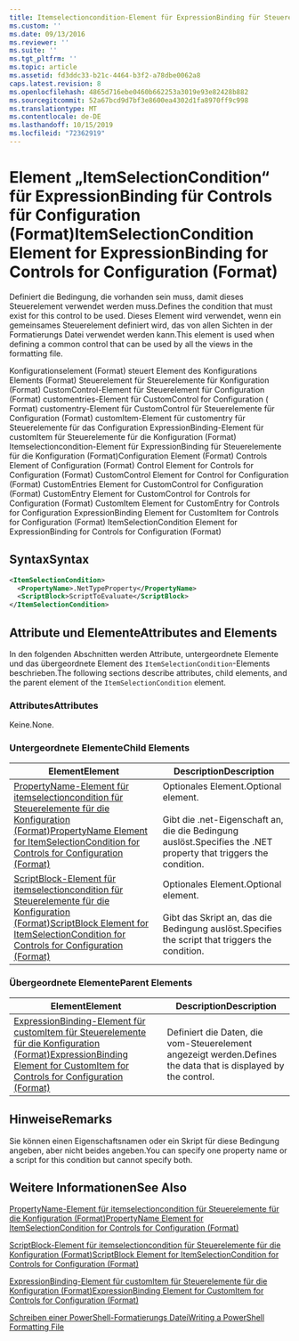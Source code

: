 ```yaml
---
title: Itemselectioncondition-Element für ExpressionBinding für Steuerelemente für die Konfiguration (Format) | Microsoft-Dokumentation
ms.custom: ''
ms.date: 09/13/2016
ms.reviewer: ''
ms.suite: ''
ms.tgt_pltfrm: ''
ms.topic: article
ms.assetid: fd3ddc33-b21c-4464-b3f2-a78dbe0062a8
caps.latest.revision: 8
ms.openlocfilehash: 4865d716ebe0460b662253a3019e93e82428b882
ms.sourcegitcommit: 52a67bcd9d7bf3e8600ea4302d1fa8970ff9c998
ms.translationtype: MT
ms.contentlocale: de-DE
ms.lasthandoff: 10/15/2019
ms.locfileid: "72362919"
---
```

# <a name="itemselectioncondition-element-for-expressionbinding-for-controls-for-configuration-format"></a><span data-ttu-id="b1a63-102">Element „ItemSelectionCondition“ für ExpressionBinding für Controls für Configuration (Format)</span><span class="sxs-lookup"><span data-stu-id="b1a63-102">ItemSelectionCondition Element for ExpressionBinding for Controls for Configuration (Format)</span></span>

<span data-ttu-id="b1a63-103">Definiert die Bedingung, die vorhanden sein muss, damit dieses Steuerelement verwendet werden muss.</span><span class="sxs-lookup"><span data-stu-id="b1a63-103">Defines the condition that must exist for this control to be used.</span></span> <span data-ttu-id="b1a63-104">Dieses Element wird verwendet, wenn ein gemeinsames Steuerelement definiert wird, das von allen Sichten in der Formatierungs Datei verwendet werden kann.</span><span class="sxs-lookup"><span data-stu-id="b1a63-104">This element is used when defining a common control that can be used by all the views in the formatting file.</span></span>

<span data-ttu-id="b1a63-105">Konfigurationselement (Format) steuert Element des Konfigurations Elements (Format) Steuerelement für Steuerelemente für Konfiguration (Format) CustomControl-Element für Steuerelement für Configuration (Format) customentries-Element für CustomControl for Configuration ( Format) customentry-Element für CustomControl für Steuerelemente für Configuration (Format) customItem-Element für customentry für Steuerelemente für das Configuration ExpressionBinding-Element für customItem für Steuerelemente für die Konfiguration (Format) Itemselectioncondition-Element für ExpressionBinding für Steuerelemente für die Konfiguration (Format)</span><span class="sxs-lookup"><span data-stu-id="b1a63-105">Configuration Element (Format) Controls Element of Configuration (Format) Control Element for Controls for Configuration (Format) CustomControl Element for Control for Configuration (Format) CustomEntries Element for CustomControl for Configuration (Format) CustomEntry Element for CustomControl for Controls for Configuration (Format) CustomItem Element for CustomEntry for Controls for Configuration ExpressionBinding Element for CustomItem for Controls for Configuration (Format) ItemSelectionCondition Element for ExpressionBinding for Controls for Configuration (Format)</span></span>

## <a name="syntax"></a><span data-ttu-id="b1a63-106">Syntax</span><span class="sxs-lookup"><span data-stu-id="b1a63-106">Syntax</span></span>

```xml
<ItemSelectionCondition>
  <PropertyName>.NetTypeProperty</PropertyName>
  <ScriptBlock>ScriptToEvaluate</ScriptBlock>
</ItemSelectionCondition>
```

## <a name="attributes-and-elements"></a><span data-ttu-id="b1a63-107">Attribute und Elemente</span><span class="sxs-lookup"><span data-stu-id="b1a63-107">Attributes and Elements</span></span>

<span data-ttu-id="b1a63-108">In den folgenden Abschnitten werden Attribute, untergeordnete Elemente und das übergeordnete Element des `ItemSelectionCondition`-Elements beschrieben.</span><span class="sxs-lookup"><span data-stu-id="b1a63-108">The following sections describe attributes, child elements, and the parent element of the `ItemSelectionCondition` element.</span></span>

### <a name="attributes"></a><span data-ttu-id="b1a63-109">Attributes</span><span class="sxs-lookup"><span data-stu-id="b1a63-109">Attributes</span></span>

<span data-ttu-id="b1a63-110">Keine.</span><span class="sxs-lookup"><span data-stu-id="b1a63-110">None.</span></span>

### <a name="child-elements"></a><span data-ttu-id="b1a63-111">Untergeordnete Elemente</span><span class="sxs-lookup"><span data-stu-id="b1a63-111">Child Elements</span></span>

|<span data-ttu-id="b1a63-112">Element</span><span class="sxs-lookup"><span data-stu-id="b1a63-112">Element</span></span>|<span data-ttu-id="b1a63-113">Description</span><span class="sxs-lookup"><span data-stu-id="b1a63-113">Description</span></span>|
|-------------|-----------------|
|[<span data-ttu-id="b1a63-114">PropertyName-Element für itemselectioncondition für Steuerelemente für die Konfiguration (Format)</span><span class="sxs-lookup"><span data-stu-id="b1a63-114">PropertyName Element for ItemSelectionCondition for Controls for Configuration (Format)</span></span>](./propertyname-element-for-itemseclectioncondition-for-controls-for-configuration-format.md)|<span data-ttu-id="b1a63-115">Optionales Element.</span><span class="sxs-lookup"><span data-stu-id="b1a63-115">Optional element.</span></span><br /><br /> <span data-ttu-id="b1a63-116">Gibt die .net-Eigenschaft an, die die Bedingung auslöst.</span><span class="sxs-lookup"><span data-stu-id="b1a63-116">Specifies the .NET property that triggers the condition.</span></span>|
|[<span data-ttu-id="b1a63-117">ScriptBlock-Element für itemselectioncondition für Steuerelemente für die Konfiguration (Format)</span><span class="sxs-lookup"><span data-stu-id="b1a63-117">ScriptBlock Element for ItemSelectionCondition for Controls for Configuration (Format)</span></span>](./scriptblock-element-for-itemseclectioncondition-for-controls-for-configuration-format.md)|<span data-ttu-id="b1a63-118">Optionales Element.</span><span class="sxs-lookup"><span data-stu-id="b1a63-118">Optional element.</span></span><br /><br /> <span data-ttu-id="b1a63-119">Gibt das Skript an, das die Bedingung auslöst.</span><span class="sxs-lookup"><span data-stu-id="b1a63-119">Specifies the script that triggers the condition.</span></span>|

### <a name="parent-elements"></a><span data-ttu-id="b1a63-120">Übergeordnete Elemente</span><span class="sxs-lookup"><span data-stu-id="b1a63-120">Parent Elements</span></span>

|<span data-ttu-id="b1a63-121">Element</span><span class="sxs-lookup"><span data-stu-id="b1a63-121">Element</span></span>|<span data-ttu-id="b1a63-122">Description</span><span class="sxs-lookup"><span data-stu-id="b1a63-122">Description</span></span>|
|-------------|-----------------|
|[<span data-ttu-id="b1a63-123">ExpressionBinding-Element für customItem für Steuerelemente für die Konfiguration (Format)</span><span class="sxs-lookup"><span data-stu-id="b1a63-123">ExpressionBinding Element for CustomItem for Controls for Configuration (Format)</span></span>](./expressionbinding-element-for-customitem-for-controls-for-configuration-format.md)|<span data-ttu-id="b1a63-124">Definiert die Daten, die vom-Steuerelement angezeigt werden.</span><span class="sxs-lookup"><span data-stu-id="b1a63-124">Defines the data that is displayed by the control.</span></span>|

## <a name="remarks"></a><span data-ttu-id="b1a63-125">Hinweise</span><span class="sxs-lookup"><span data-stu-id="b1a63-125">Remarks</span></span>

<span data-ttu-id="b1a63-126">Sie können einen Eigenschaftsnamen oder ein Skript für diese Bedingung angeben, aber nicht beides angeben.</span><span class="sxs-lookup"><span data-stu-id="b1a63-126">You can specify one property name or a script for this condition but cannot specify both.</span></span>

## <a name="see-also"></a><span data-ttu-id="b1a63-127">Weitere Informationen</span><span class="sxs-lookup"><span data-stu-id="b1a63-127">See Also</span></span>

[<span data-ttu-id="b1a63-128">PropertyName-Element für itemselectioncondition für Steuerelemente für die Konfiguration (Format)</span><span class="sxs-lookup"><span data-stu-id="b1a63-128">PropertyName Element for ItemSelectionCondition for Controls for Configuration (Format)</span></span>](./propertyname-element-for-itemseclectioncondition-for-controls-for-configuration-format.md)

[<span data-ttu-id="b1a63-129">ScriptBlock-Element für itemselectioncondition für Steuerelemente für die Konfiguration (Format)</span><span class="sxs-lookup"><span data-stu-id="b1a63-129">ScriptBlock Element for ItemSelectionCondition for Controls for Configuration (Format)</span></span>](./scriptblock-element-for-itemseclectioncondition-for-controls-for-configuration-format.md)

[<span data-ttu-id="b1a63-130">ExpressionBinding-Element für customItem für Steuerelemente für die Konfiguration (Format)</span><span class="sxs-lookup"><span data-stu-id="b1a63-130">ExpressionBinding Element for CustomItem for Controls for Configuration (Format)</span></span>](./expressionbinding-element-for-customitem-for-controls-for-configuration-format.md)

[<span data-ttu-id="b1a63-131">Schreiben einer PowerShell-Formatierungs Datei</span><span class="sxs-lookup"><span data-stu-id="b1a63-131">Writing a PowerShell Formatting File</span></span>](./writing-a-powershell-formatting-file.md)
